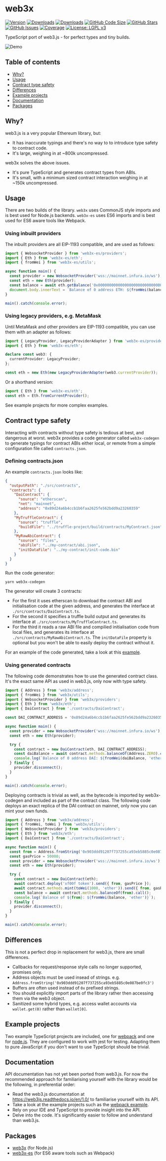 # web3x

[![Version](https://img.shields.io/npm/v/web3x.svg)](https://www.npmjs.com/package/web3x)
[![Downloads](https://img.shields.io/npm/dw/web3x.svg)](https://www.npmjs.com/package/web3x)
[![Downloads](https://img.shields.io/npm/dw/web3x-es.svg)](https://www.npmjs.com/package/web3x-es)
[![GitHub Code Size](https://img.shields.io/github/languages/code-size/xf00f/web3x.svg)](https://github.com/xf00f/web3x)
[![GitHub Stars](https://img.shields.io/github/stars/xf00f/web3x.svg)](https://github.com/xf00f/web3x/stargazers)
[![GitHub Issues](https://img.shields.io/github/issues/xf00f/web3x.svg)](https://github.com/xf00f/web3x/issues)
[![Coverage](https://img.shields.io/coveralls/github/xf00f/web3x/master.svg)](https://coveralls.io/github/xf00f/web3x)
[![License: LGPL v3](https://img.shields.io/badge/License-LGPL%20v3-blue.svg)](https://github.com/xf00f/web3x/blob/master/LICENSE)

TypeScript port of web3.js - for perfect types and tiny builds.

![Demo](https://user-images.githubusercontent.com/44038056/48001064-5d377d00-e0ff-11e8-994f-36d165f9124e.gif)

## Table of contents

- [Why?](#why)
- [Usage](#usage)
- [Contract type safety](#contract-type-safety)
- [Differences](#differences)
- [Example projects](#example-projects)
- [Documentation](#documentation)
- [Packages](#packages)

## Why?

web3.js is a very popular Ethereum library, but:

- It has inaccurate typings and there's no way to to introduce type safety to contract code.
- It's large, weighing in at ~800k uncompressed.

web3x solves the above issues.

- It's pure TypeScript and generates contract types from ABIs.
- It's small, with a minimum sized contract interaction weighing in at ~150k uncompressed.

## Usage

There are two builds of the library. `web3x` uses CommonJS style imports and is best used for Node.js backends. `web3x-es` uses ES6 imports and is best used for ES6 aware tools like Webpack.

### Using inbuilt providers

The inbuilt providers are all EIP-1193 compatible, and are used as follows:

```typescript
import { WebsocketProvider } from 'web3x-es/providers';
import { Eth } from 'web3x-es/eth';
import { fromWei } from 'web3x-es/utils';

async function main() {
  const provider = new WebsocketProvider('wss://mainnet.infura.io/ws');
  const eth = new Eth(provider);
  const balance = await eth.getBalance('0x0000000000000000000000000000000000000000');
  document.body.innerText = `Balance of 0 address ETH: ${fromWei(balance, 'ether')}`;
}

main().catch(console.error);
```

### Using legacy providers, e.g. MetaMask

Until MetaMask and other providers are EIP-1193 compatible, you can use them with an adapter as follows:

```typescript
import { LegacyProvider, LegacyProviderAdapter } from 'web3x-es/providers';
import { Eth } from 'web3x-es/eth';

declare const web3: {
  currentProvider: LegacyProvider;
};

const eth = new Eth(new LegacyProviderAdapter(web3.currentProvider));
```

Or a shorthand version:

```typescript
import { Eth } from 'web3x-es/eth';
const eth = Eth.fromCurrentProvider();
```

See example projects for more complex examples.

## Contract type safety

Interacting with contracts without type safety is tedious at best, and dangerous at worst. web3x provides a code generator called `web3x-codegen` to generate typings for contract ABIs either local, or remote from a simple configuration file called `contracts.json`.

### Defining contracts.json

An example `contracts.json` looks like:

```json
{
  "outputPath": "./src/contracts",
  "contracts": {
    "DaiContract": {
      "source": "etherscan",
      "net": "mainnet",
      "address": "0x89d24a6b4ccb1b6faa2625fe562bdd9a23260359"
    },
    "MyTruffleContract": {
      "source": "truffle",
      "buildFile": "../truffle-project/build/contracts/MyContract.json"
    },
    "MyRawAbiContract": {
      "source": "files",
      "abiFile": "../my-contract/abi.json",
      "initDataFile": "../my-contract/init-code.bin"
    }
  }
}
```

Run the code generator:

```
yarn web3x-codegen
```

The generator will create 3 contracts:

- For the first it uses etherscan to download the contract ABI and initialisation code at the given address, and generates the interface at `./src/contracts/DaiContract.ts`.
- For the second it specifies a truffle build output and generates its interface at `./src/contracts/MyTruffleContract.ts`.
- For the third it reads a raw ABI file and compilied initialisation code from local files, and generates its interface at `./src/contracts/MyRawAbiContract.ts`. The `initDataFile` property is optional but you won't be able to easily deploy the contract without it.

For an example of the code generated, take a look at this [example](example-projects/node/src/contracts/DaiContract.ts).

### Using generated contracts

The following code demonstrates how to use the generated contract class. It's the exact same API as used in web3.js, only now with type safety.

```typescript
import { Address } from 'web3x/address';
import { fromWei } from 'web3x/utils';
import { WebsocketProvider } from 'web3x/providers';
import { Eth } from 'web3x/eth';
import { DaiContract } from './contracts/DaiContract';

const DAI_CONTRACT_ADDRESS = '0x89d24a6b4ccb1b6faa2625fe562bdd9a23260359';

async function main() {
  const provider = new WebsocketProvider('wss://mainnet.infura.io/ws');
  const eth = new Eth(provider);

  try {
    const contract = new DaiContract(eth, DAI_CONTRACT_ADDRESS);
    const daiBalance = await contract.methods.balanceOf(Address.ZERO).call();
    console.log(`Balance of 0 address DAI: ${fromWei(daiBalance, 'ether')}`);
  } finally {
    provider.disconnect();
  }
}

main().catch(console.error);
```

Deploying contracts is trivial as well, as the bytecode is imported by web3x-codegen and included as part of the contract class.
The following code deploys an exact replica of the DAI contract on mainnet, only now you can mint your own funds.

```typescript
import { Address } from 'web3x/address';
import { fromWei, toWei } from 'web3x/utils';
import { WebsocketProvider } from 'web3x/providers';
import { Eth } from 'web3x/eth';
import { DaiContract } from './contracts/DaiContract';

async function main() {
  const from = Address.fromString('0x903ddd91207f737255ca93eb5885c0e087be0fc3');
  const gasPrice = 50000;
  const provider = new WebsocketProvider('wss://mainnet.infura.io/ws');
  const eth = new Eth(provider);

  try {
    const contract = new DaiContract(eth);
    await contract.deploy('xf00f token').send({ from, gasPrice });
    await contract.methods.mint(toWei(1000, 'ether')).send({ from, gasPrice });
    const balance = await contract.methods.balanceOf(from).call();
    console.log(`Balance of ${from}: ${fromWei(balance, 'ether')}`);
  } finally {
    provider.disconnect();
  }
}

main().catch(console.error);
```

## Differences

This is not a perfect drop in replacement for web3.js, there are small differences.

- Callbacks for request/response style calls no longer supported, promises only.
- Address objects must be used insead of strings. e.g. `Address.fromString('0x903ddd91207f737255ca93eb5885c0e087be0fc3')`
- Buffers are often used instead of `0x` prefixed strings.
- You should explicitly import parts of the library rather then accessing them via the web3 object.
- Sanitized some hybrid types, e.g. access wallet accounts via `wallet.get(0)` rather than `wallet[0]`.

## Example projects

Two example TypeScript projects are included, one for [webpack](example-projects/webpack) and one for [node.js](example-projects/node). They are configured to work with jest for testing. Adapting them to pure JavaScript if you don't want to use TypeScript should be trivial.

## Documentation

API documentation has not yet been ported from web3.js. For now the recommended approach for familiarising yourself with the library would be the following, in preferential order:

- Read the web3.js documentation at https://web3js.readthedocs.io/en/1.0/ to familiarise yourself with its API.
- Take a look at the example projects such as the [webpack example](example-projects/webpack/src/index.ts).
- Rely on your IDE and TypeScript to provide insight into the API.
- Delve into the code. It's significantly easier to follow and understand than web3.js.

## Packages

- [web3x](https://www.npmjs.com/package/web3x) (for Node.js)
- [web3x-es](https://www.npmjs.com/package/web3x-es) (for ES6 aware tools such as Webpack)
